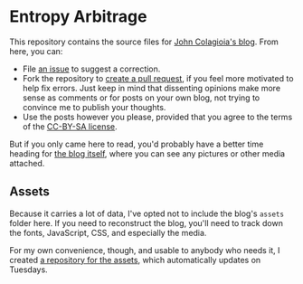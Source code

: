 # Entropy Arbitrage

This repository contains the source files for [John Colagioia's blog](https://john.colagioia.net/blog/).  From here, you can:

 * File [an issue](https://github.com/jcolag/entropy-arbitrage/issues) to suggest a correction.
 * Fork the repository to [create a pull request](https://www.thinkful.com/learn/github-pull-request-tutorial/#Time-to-Submit-Your-First-PR), if you feel more motivated to help fix errors.  Just keep in mind that dissenting opinions make more sense as comments or for posts on your own blog, not trying to convince me to publish your thoughts.
 * Use the posts however you please, provided that you agree to the terms of the [CC-BY-SA license](https://github.com/jcolag/entropy-arbitrage/blob/master/LICENSE.md).

But if you only came here to read, you'd probably have a better time heading for [the blog itself](https://john.colagioia.net/blog/), where you can see any pictures or other media attached.

## Assets

Because it carries a lot of data, I've opted not to include the blog's `assets` folder here.  If you need to reconstruct the blog, you'll need to track down the fonts, JavaScript, CSS, and especially the media.

For my own convenience, though, and usable to anybody who needs it, I created [a repository for the assets](https://gitlab.com/jcolag/entropy-arbitrage-assets), which automatically updates on Tuesdays.

